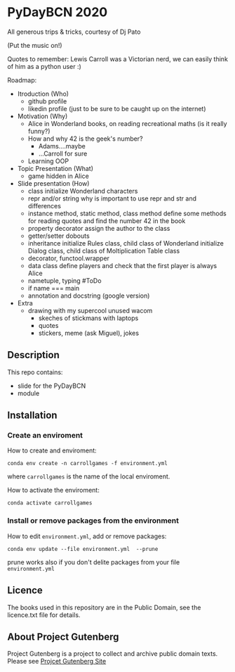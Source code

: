 # PyDayBCN 2020

All generous trips & tricks, courtesy of Dj Pato

(Put the music on!)



Quotes to remember:
Lewis Carroll was a Victorian nerd, we can easily think of him as a python user :)



Roadmap:
- Itroduction (Who)
    - github profile
    - likedin profile (just to be sure to be caught up on the internet)
- Motivation (Why)
    - Alice in Wonderland books, on reading recreational maths (is it really funny?)
    - How and why 42 is the geek's number?
        - Adams....maybe
        - ...Carroll for sure
    - Learning OOP 
- Topic Presentation (What)
    - game hidden in Alice
- Slide presentation (How)
    - class
      initialize Wonderland characters
    - repr and/or string
      why is important to use repr and str and differences
    - instance method, static method, class method
      define some methods for reading quotes and find the number 42 in the book
    - property decorator
      assign the author to the class
    - getter/setter
      dobouts
    - inheritance
      initialize Rules class, child class of Wonderland
      initialize Dialog class, child class of Moltiplication Table class
    - decorator, functool.wrapper
    - data class
      define players and check that the first player is always Alice
    - nametuple, typing
      #ToDo
    - if name === main
    - annotation and docstring (google version)
- Extra
    - drawing with my supercool unused wacom
        - skeches of stickmans with laptops
        - quotes 
        - stickers, meme (ask Miguel), jokes 

## Description

This repo contains:
- slide for the PyDayBCN 
- module

## Installation

### Create an enviroment

How to create and enviroment:

```console
conda env create -n carrollgames -f environment.yml

```
where ```carrollgames``` is the name of the local enviroment.

How to activate the enviroment:

```console
conda activate carrollgames

```
### Install or remove packages from the environment

How to edit ```environment.yml```, add or remove packages:

```console
conda env update --file environment.yml  --prune

```
prune works also if you don't delite packages from your file ```environment.yml```

## Licence

The books used in this repository are in the Public Domain, see the licence.txt file for details.

## About Project Gutenberg

Project Gutenberg is a project to collect and archive public domain texts.
Please see [Projcet Gutenberg Site](https://www.gutenberg.org/)